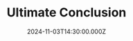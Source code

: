 ---
video:
  type: vimeo
  id: 1025954884
speaker:
  permalink: bart-wilkins
  name: Bart Wilkins
title: Ultimate Conclusion
image: https://i.imgur.com/4xuRTCp.png
date: 2024-11-03T14:30:00.000Z
---